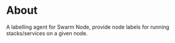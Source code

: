 # About

A labelling agent for Swarm Node, provide node labels for running stacks/services on a given node.
